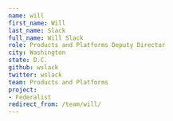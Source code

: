 ```yaml
---
name: will
first_name: Will
last_name: Slack
full_name: Will Slack
role: Products and Platforms Deputy Director
city: Washington
state: D.C.
github: wslack
twitter: wslack
team: Products and Platforms
project:
- Federalist
redirect_from: /team/will/
---
```

